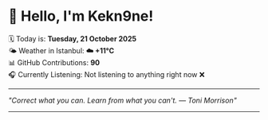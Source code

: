 # 👋 Hello, I'm Kekn9ne!

🗓️ Today is: **Tuesday, 21 October 2025**  
🌤️ Weather in Istanbul: **☁️   +11°C**  
📊 GitHub Contributions: **90**  
🎧 Currently Listening: Not listening to anything right now ❌

---

_"Correct what you can. Learn from what you can't. — *Toni Morrison*"_

---
